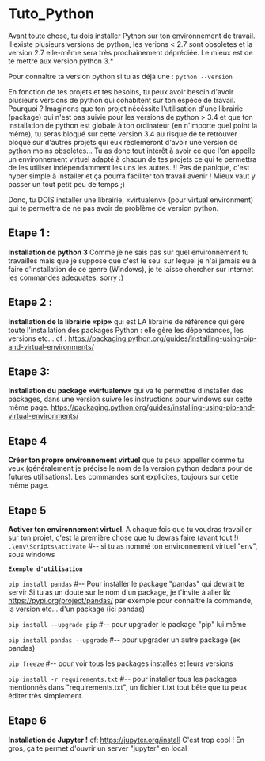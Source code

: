 # Tuto_Python

Avant toute chose, tu dois installer Python sur ton environnement de travail. Il existe plusieurs versions de python, les verions < 2.7 sont obsoletes et la version 2.7 elle-même sera très prochainement dépréciée. Le mieux est de te mettre aux version python 3.*

Pour connaître ta version python si tu as déjà une :
`python --version`

En fonction de tes projets et tes besoins, tu peux avoir besoin d'avoir plusieurs versions de python qui cohabitent sur ton espéce de travail. Pourquoi ? 
Imaginons que ton projet nécéssite l'utilisation d'une librairie (package) qui n'est pas suivie pour les versions de python > 3.4 et que ton installation de python est globale à ton ordinateur (en n'importe quel point la même), tu seras bloqué sur cette version 3.4 au risque de te retrouver bloqué sur d'autres projets qui eux réclémeront d'avoir une version de python moins obsolètes... Tu as donc tout intérêt à avoir ce que l'on appelle un environnement virtuel adapté à chacun de tes projets ce qui te permettra de les utiliser indépendamment les uns les autres.
!! Pas de panique, c'est hyper simple à installer et ça pourra faciliter ton travail avenir ! Mieux vaut y passer un tout petit peu de temps ;)

Donc, tu DOIS installer une librairie, «virtualenv» (pour virtual environment) qui te permettra de ne pas avoir de problème de version python. 


## Etape 1 :
**Installation de python 3** 
Comme je ne sais pas sur quel environnement tu travailles mais que je suppose que c'est le seul sur lequel je n'ai jamais eu à faire d'installation de ce genre (Windows), je te laisse chercher sur internet les commandes adequates, sorry :)

## Etape 2 :
**Installation de la librairie «pip»** qui est LA librairie de référence qui gère toute l'installation des packages Python : elle gère les dépendances, les versions etc...
cf :  https://packaging.python.org/guides/installing-using-pip-and-virtual-environments/

## Etape 3:
**Installation du package «virtualenv»** qui va te permettre d'installer des packages, dans une version 
suivre les instructions pour windows sur cette même page. https://packaging.python.org/guides/installing-using-pip-and-virtual-environments/

## Etape 4
**Créer ton propre environnement virtuel** que tu peux appeller comme tu veux (généralement je précise le nom de la version python dedans pour de futures utilisations). Les commandes sont explicites, toujours sur cette même page.

## Etape 5
**Activer ton environnement virtuel**. A chaque fois que tu voudras travailler sur ton projet, c'est la première chose que tu devras faire (avant tout !)
`.\env\Scripts\activate`  #-- si tu as nommé ton environnement virtuel "env", sous windows


**`Exemple d'utilisation`**

`pip install pandas`  #-- Pour installer le package "pandas" qui devrait te servir
Si tu as un doute sur le nom d'un package, je t'invite à aller là: https://pypi.org/project/pandas/ par exemple pour connaître la commande, la version etc... d'un package (ici pandas)

`pip install --upgrade pip`  #-- pour upgrader le package "pip" lui même 

`pip install pandas --upgrade`  #-- pour upgrader un autre package (ex pandas) 

`pip freeze` #-- pour voir tous les packages installés et leurs versions 

`pip install -r requirements.txt` #-- pour installer tous les packages mentionnés dans "requirements.txt", un fichier t.txt tout bête que tu peux éditer très simplement.


## Etape 6
**Installation de Jupyter !**
cf: https://jupyter.org/install C'est trop cool ! En gros, ça te permet d'ouvrir un server "jupyter" en local